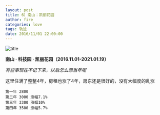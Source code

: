 ```yaml
---
layout: post
title: 6）南山：凯丽花园
author: fire
categories: love 
tags: 轨迹
date: 2016/11/01 22:00:00
---
```


![title](https://image.sideproject.cn/titlex/titlex_114.jpg)

**南山 · 科技园 · 凯丽花园（2016.11.01-2021.01.19）**

*有些事现在不记下来，以后怎么想当年呢*

这里住满了整整4年，房租也涨了4年，房东还是很好的，没有大幅度的乱涨

```
第一年 2800
第二年 3000 涨幅7.1%
第三年 3300 涨幅10%
第四年 3500 涨幅5.7%
```